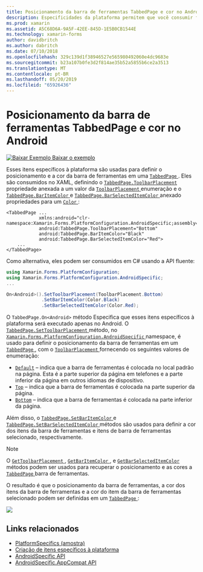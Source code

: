 ```yaml
---
title: Posicionamento da barra de ferramentas TabbedPage e cor no Android
description: Especificidades da plataforma permitem que você consumir funcionalidade só está disponível em uma plataforma específica, sem implementar renderizadores personalizados ou efeitos. Este artigo explica como utilizar o Android específicos da plataforma que define o posicionamento e a cor da barra de ferramentas em uma TabbedPage.
ms.prod: xamarin
ms.assetid: A5C68D6A-9A5F-42EE-845D-1E5B0CB1544E
ms.technology: xamarin-forms
author: davidbritch
ms.author: dabritch
ms.date: 07/10/2018
ms.openlocfilehash: 329c139d1f38946527e565980492060e4dc9683e
ms.sourcegitcommit: b23a107b0fe3d2f814ae35b52a5855b6ce2a3513
ms.translationtype: MT
ms.contentlocale: pt-BR
ms.lasthandoff: 05/20/2019
ms.locfileid: "65926436"
---
```

# <a name="tabbedpage-toolbar-placement-and-color-on-android"></a>Posicionamento da barra de ferramentas TabbedPage e cor no Android

[![Baixar Exemplo](~/media/shared/download.png) Baixar o exemplo](https://developer.xamarin.com/samples/xamarin-forms/UserInterface/PlatformSpecifics/)

Esses itens específicos à plataforma são usadas para definir o posicionamento e a cor da barra de ferramentas em uma [ `TabbedPage` ](xref:Xamarin.Forms.TabbedPage). Eles são consumidos no XAML, definindo o [ `TabbedPage.ToolbarPlacement` ](xref:Xamarin.Forms.PlatformConfiguration.AndroidSpecific.TabbedPage.ToolbarPlacementProperty) propriedade anexada a um valor da [ `ToolbarPlacement` ](xref:Xamarin.Forms.PlatformConfiguration.AndroidSpecific.ToolbarPlacement) enumeração e o [ `TabbedPage.BarItemColor` ](xref:Xamarin.Forms.PlatformConfiguration.AndroidSpecific.TabbedPage.BarItemColorProperty) e [ `TabbedPage.BarSelectedItemColor` ](xref:Xamarin.Forms.PlatformConfiguration.AndroidSpecific.TabbedPage.BarSelectedItemColorProperty) anexado propriedades para um [ `Color` ](xref:Xamarin.Forms.Color):

```xaml
<TabbedPage ...
            xmlns:android="clr-namespace:Xamarin.Forms.PlatformConfiguration.AndroidSpecific;assembly=Xamarin.Forms.Core"
            android:TabbedPage.ToolbarPlacement="Bottom"
            android:TabbedPage.BarItemColor="Black"
            android:TabbedPage.BarSelectedItemColor="Red">
    ...
</TabbedPage>
```

Como alternativa, eles podem ser consumidos em C# usando a API fluente:

```csharp
using Xamarin.Forms.PlatformConfiguration;
using Xamarin.Forms.PlatformConfiguration.AndroidSpecific;
...

On<Android>().SetToolbarPlacement(ToolbarPlacement.Bottom)
             .SetBarItemColor(Color.Black)
             .SetBarSelectedItemColor(Color.Red);
```

O `TabbedPage.On<Android>` método Especifica que esses itens específicos à plataforma será executado apenas no Android. O [ `TabbedPage.SetToolbarPlacement` ](xref:Xamarin.Forms.PlatformConfiguration.AndroidSpecific.TabbedPage.SetToolbarPlacement(Xamarin.Forms.IPlatformElementConfiguration{Xamarin.Forms.PlatformConfiguration.Android,Xamarin.Forms.TabbedPage},Xamarin.Forms.PlatformConfiguration.AndroidSpecific.ToolbarPlacement)) método, no [ `Xamarin.Forms.PlatformConfiguration.AndroidSpecific` ](xref:Xamarin.Forms.PlatformConfiguration.AndroidSpecific) namespace, é usado para definir o posicionamento da barra de ferramentas em um [ `TabbedPage` ](xref:Xamarin.Forms.TabbedPage), com o [ `ToolbarPlacement` ](xref:Xamarin.Forms.PlatformConfiguration.AndroidSpecific.ToolbarPlacement) fornecendo os seguintes valores de enumeração:

- [`Default`](xref:Xamarin.Forms.PlatformConfiguration.AndroidSpecific.ToolbarPlacement.Default) – indica que a barra de ferramentas é colocada no local padrão na página. Esta é a parte superior da página em telefones e a parte inferior da página em outros idiomas de dispositivo.
- [`Top`](xref:Xamarin.Forms.PlatformConfiguration.AndroidSpecific.ToolbarPlacement.Top) – indica que a barra de ferramentas é colocada na parte superior da página.
- [`Bottom`](xref:Xamarin.Forms.PlatformConfiguration.AndroidSpecific.ToolbarPlacement.Bottom) – indica que a barra de ferramentas é colocada na parte inferior da página.

Além disso, o [ `TabbedPage.SetBarItemColor` ](xref:Xamarin.Forms.PlatformConfiguration.AndroidSpecific.TabbedPage.SetBarItemColor(Xamarin.Forms.IPlatformElementConfiguration{Xamarin.Forms.PlatformConfiguration.Android,Xamarin.Forms.TabbedPage},Xamarin.Forms.Color)) e [ `TabbedPage.SetBarSelectedItemColor` ](xref:Xamarin.Forms.PlatformConfiguration.AndroidSpecific.TabbedPage.SetBarSelectedItemColor(Xamarin.Forms.IPlatformElementConfiguration{Xamarin.Forms.PlatformConfiguration.Android,Xamarin.Forms.TabbedPage},Xamarin.Forms.Color)) métodos são usados para definir a cor dos itens da barra de ferramentas e itens de barra de ferramentas selecionado, respectivamente.

> [!NOTE]
> O [ `GetToolbarPlacement` ](xref:Xamarin.Forms.PlatformConfiguration.AndroidSpecific.TabbedPage.GetToolbarPlacement(Xamarin.Forms.IPlatformElementConfiguration{Xamarin.Forms.PlatformConfiguration.Android,Xamarin.Forms.TabbedPage})), [ `GetBarItemColor` ](xref:Xamarin.Forms.PlatformConfiguration.AndroidSpecific.TabbedPage.GetBarItemColor(Xamarin.Forms.IPlatformElementConfiguration{Xamarin.Forms.PlatformConfiguration.Android,Xamarin.Forms.TabbedPage})), e [ `GetBarSelectedItemColor` ](xref:Xamarin.Forms.PlatformConfiguration.AndroidSpecific.TabbedPage.GetBarSelectedItemColor(Xamarin.Forms.IPlatformElementConfiguration{Xamarin.Forms.PlatformConfiguration.Android,Xamarin.Forms.TabbedPage})) métodos podem ser usados para recuperar o posicionamento e as cores a [ `TabbedPage` ](xref:Xamarin.Forms.TabbedPage) barra de ferramentas.

O resultado é que o posicionamento da barra de ferramentas, a cor dos itens da barra de ferramentas e a cor do item da barra de ferramentas selecionado podem ser definidas em um [ `TabbedPage` ](xref:Xamarin.Forms.TabbedPage):

![](tabbedpage-toolbar-placement-color-images/tabbedpage-toolbar-placement.png)

## <a name="related-links"></a>Links relacionados

- [PlatformSpecifics (amostra)](https://developer.xamarin.com/samples/xamarin-forms/UserInterface/PlatformSpecifics/)
- [Criação de itens específicos à plataforma](~/xamarin-forms/platform/platform-specifics/index.md#creating-platform-specifics)
- [AndroidSpecific API](xref:Xamarin.Forms.PlatformConfiguration.AndroidSpecific)
- [AndroidSpecific.AppCompat API](xref:Xamarin.Forms.PlatformConfiguration.AndroidSpecific.AppCompat)
